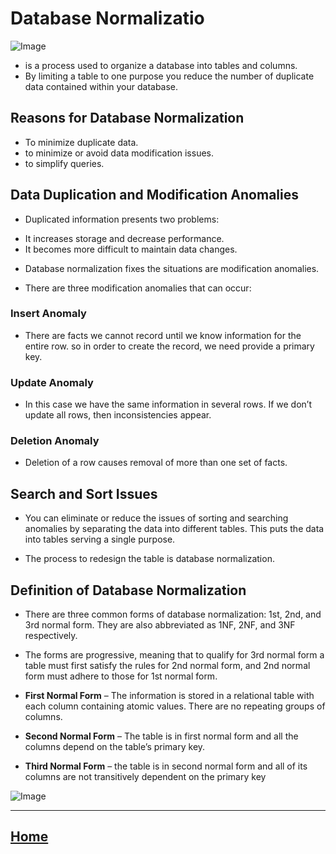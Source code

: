 
# Database Normalizatio
 
![Image](https://miro.medium.com/max/2000/1*cLpjzfAzAYYl5JagbpNImQ.png)

*  is a process used to organize a database into tables and columns. 
* By limiting a table to one purpose you reduce the number of duplicate data contained within your database.

## Reasons for Database Normalization
- To minimize duplicate data.
-  to minimize or avoid data modification issues.
- to simplify queries. 
## Data Duplication and Modification Anomalies
* Duplicated information presents two problems:

- It increases storage and decrease performance.
- It becomes more difficult to maintain data changes.

* Database normalization fixes the situations are modification anomalies. 

* There are three modification anomalies that can occur:
### Insert Anomaly
* There are facts we cannot record until we know information for the entire row. so in order to create the record, we need provide a primary key. 

### Update Anomaly
* In this case we have the same information in several rows. If we don’t update all rows, then inconsistencies appear.

### Deletion Anomaly
* Deletion of a row causes removal of more than one set of facts.

## Search and Sort Issues
* You can eliminate or reduce the issues of sorting and searching anomalies by separating the data into different tables. This puts the data into tables serving a single purpose.

* The process to redesign the table is database normalization.

## Definition of Database Normalization
* There are three common forms of database normalization: 1st, 2nd, and 3rd normal form. They are also abbreviated as 1NF, 2NF, and 3NF respectively. 

* The forms are progressive, meaning that to qualify for 3rd normal form a table must first satisfy the rules for 2nd normal form, and 2nd normal form must adhere to those for 1st normal form.

* **First Normal Form** – The information is stored in a relational table with each column containing atomic values. There are no repeating groups of columns.
* **Second Normal Form** – The table is in first normal form and all the columns depend on the table’s primary key.
* **Third Normal Form** – the table is in second normal form and all of its columns are not transitively dependent on the primary key



![Image](https://hackr.io/blog/dbms-normalization/thumbnail/large)



*****************************************************************

## [ Home ](https://reem-alqurm.github.io/ReadingNotes/)